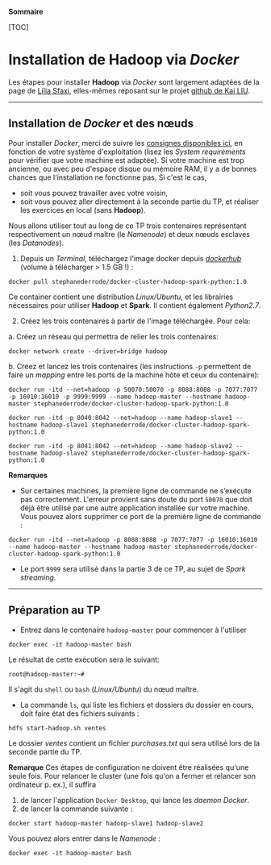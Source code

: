 **Sommaire**

[TOC]

# Installation de **Hadoop** via _Docker_

Les étapes pour installer **Hadoop** via _Docker_ sont largement adaptées de la page de [Lilia Sfaxi](https://insatunisia.github.io/TP-BigData/), elles-mêmes reposant sur le projet [github de Kai LIU](https://github.com/kiwenlau/Hadoop-cluster-docker).

---
## Installation de *Docker* et des nœuds

Pour installer *Docker*, merci de suivre les [consignes disponibles ici](https://docs.docker.com/desktop/), en fonction de votre système d'exploitation (lisez les _System requirements_ pour vérifier que votre machine est adaptée). Si votre machine est trop ancienne, ou avec peu d'espace disque ou mémoire RAM, il y a de bonnes chances que l'installation ne fonctionne pas. Si c'est le cas, 

 - soit vous pouvez travailler avec votre voisin,    
 - soit vous pouvez aller directement à la seconde partie du TP, et réaliser les exercices en local (sans **Hadoop**).

Nous allons utiliser tout au long de ce TP trois contenaires représentant respectivement un nœud maître (le _Namenode_) et deux nœuds esclaves (les _Datanodes_).

1. Depuis un _Terminal_, téléchargez l'image docker depuis [_dockerhub_](https://hub.docker.com) (volume à télécharger > 1.5 GB !) :
```shell
docker pull stephanederrode/docker-cluster-hadoop-spark-python:1.0
```
Ce container contient une distribution _Linux/Ubuntu_, et les librairies nécessaires pour utiliser **Hadoop** et **Spark**. Il contient également _Python2.7_.

2. Créez les trois contenaires à partir de l'image téléchargée. Pour cela:

a. Créez un réseau qui permettra de relier les trois contenaires:
```shell
docker network create --driver=bridge hadoop
```     

b. Créez et lancez les trois contenaires (les instructions `-p` permettent de faire un _mapping_ entre les ports de la machine hôte et ceux du contenaire):
```shell
docker run -itd --net=hadoop -p 50070:50070 -p 8088:8088 -p 7077:7077 -p 16010:16010 -p 9999:9999 --name hadoop-master --hostname hadoop-master stephanederrode/docker-cluster-hadoop-spark-python:1.0

docker run -itd -p 8040:8042 --net=hadoop --name hadoop-slave1 --hostname hadoop-slave1 stephanederrode/docker-cluster-hadoop-spark-python:1.0

docker run -itd -p 8041:8042 --net=hadoop --name hadoop-slave2 --hostname hadoop-slave2 stephanederrode/docker-cluster-hadoop-spark-python:1.0
```     

**Remarques** 

  - Sur certaines machines, la première ligne de commande ne s’exécute pas correctement. L'erreur provient sans doute du port `50070` que doit déjà être utilisé par une autre application installée sur votre machine. Vous pouvez alors supprimer ce port de la première ligne de commande :
```shell
docker run -itd --net=hadoop -p 8088:8088 -p 7077:7077 -p 16010:16010 --name hadoop-master --hostname hadoop-master stephanederrode/docker-cluster-hadoop-spark-python:1.0
```
  - Le port `9999` sera utilisé dans la partie 3 de ce TP, au sujet de _Spark streaming_.

---
## Préparation au TP

  - Entrez dans le contenaire `hadoop-master` pour commencer à l'utiliser
```shell
docker exec -it hadoop-master bash
```

  Le résultat de cette exécution sera le suivant:
```shell
root@hadoop-master:~#
```
  Il s'agit du ```shell```  ou ```bash``` (_Linux/Ubuntu_) du nœud maître. 
  
  - La commande ```ls```, qui liste les fichiers et dossiers du dossier en cours, doit faire état des fichiers suivants :
```shell
hdfs start-hadoop.sh ventes
```
 Le dossier _ventes_ contient un fichier _purchases.txt_ qui sera utilisé lors de la seconde partie du TP.

**Remarque** Ces étapes de configuration ne doivent être réalisées qu'une seule fois. Pour relancer le cluster (une fois qu'on a fermer et relancer son ordinateur p. ex.), il suffira 

  1. de lancer l'application ```Docker Desktop```, qui lance les _daemon Docker_.   
  1. de lancer la commande suivante :
```shell
docker start hadoop-master hadoop-slave1 hadoop-slave2
```
Vous pouvez alors entrer dans le _Namenode_ :
```shell
docker exec -it hadoop-master bash
```
